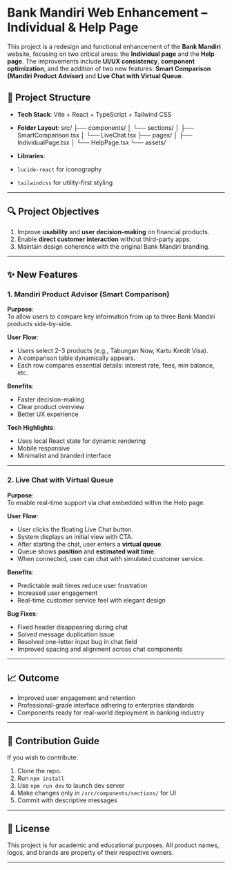 # Bank Mandiri Web Enhancement – Individual & Help Page

This project is a redesign and functional enhancement of the **Bank Mandiri** website, focusing on two critical areas: the **Individual page** and the **Help page**. The improvements include **UI/UX consistency**, **component optimization**, and the addition of two new features: **Smart Comparison (Mandiri Product Advisor)** and **Live Chat with Virtual Queue**.

## 🧩 Project Structure

- **Tech Stack**: Vite + React + TypeScript + Tailwind CSS
- **Folder Layout**:
src/
├── components/
│ └── sections/
│ ├── SmartComparison.tsx
│ └── LiveChat.tsx
├── pages/
│ ├── IndividualPage.tsx
│ └── HelpPage.tsx
└── assets/


- **Libraries**:
- `lucide-react` for iconography
- `tailwindcss` for utility-first styling

---

## 🔍 Project Objectives

1. Improve **usability** and **user decision-making** on financial products.
2. Enable **direct customer interaction** without third-party apps.
3. Maintain design coherence with the original Bank Mandiri branding.

---

## ✨ New Features

### 1. Mandiri Product Advisor (Smart Comparison)

**Purpose**:  
To allow users to compare key information from up to three Bank Mandiri products side-by-side.

**User Flow**:
- Users select 2–3 products (e.g., Tabungan Now, Kartu Kredit Visa).
- A comparison table dynamically appears.
- Each row compares essential details: interest rate, fees, min balance, etc.

**Benefits**:
- Faster decision-making  
- Clear product overview  
- Better UX experience

**Tech Highlights**:
- Uses local React state for dynamic rendering
- Mobile responsive
- Minimalist and branded interface

---

### 2. Live Chat with Virtual Queue

**Purpose**:  
To enable real-time support via chat embedded within the Help page.

**User Flow**:
- User clicks the floating Live Chat button.
- System displays an initial view with CTA.
- After starting the chat, user enters a **virtual queue**.
- Queue shows **position** and **estimated wait time**.
- When connected, user can chat with simulated customer service.

**Benefits**:
- Predictable wait times reduce user frustration  
- Increased user engagement  
- Real-time customer service feel with elegant design

**Bug Fixes**:
- Fixed header disappearing during chat
- Solved message duplication issue
- Resolved one-letter input bug in chat field
- Improved spacing and alignment across chat components

---


## 📈 Outcome

- Improved user engagement and retention
- Professional-grade interface adhering to enterprise standards
- Components ready for real-world deployment in banking industry

---

## 📁 Contribution Guide

If you wish to contribute:
1. Clone the repo.
2. Run `npm install`
3. Use `npm run dev` to launch dev server
4. Make changes only in `/src/components/sections/` for UI
5. Commit with descriptive messages

---

## 📄 License

This project is for academic and educational purposes. All product names, logos, and brands are property of their respective owners.

---